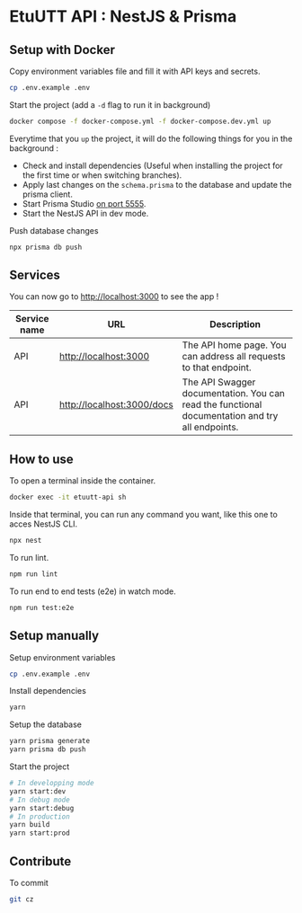 # EtuUTT API : NestJS & Prisma

## Setup with Docker

Copy environment variables file and fill it with API keys and secrets.
```sh
cp .env.example .env
```

Start the project (add a `-d` flag to run it in background)
```sh
docker compose -f docker-compose.yml -f docker-compose.dev.yml up
```

Everytime that you `up` the project, it will do the following things for you in the background :

- Check and install dependencies (Useful when installing the project for the first time or when switching branches).
- Apply last changes on the `schema.prisma` to the database and update the prisma client.
- Start Prisma Studio [on port 5555](http://localhost:5555).
- Start the NestJS API in dev mode.

Push database changes
```sh
npx prisma db push
```

## Services

You can now go to [http://localhost:3000](http://localhost:3000) to see the app !

| Service name | URL                                              | Description |
| - |--------------------------------------------------| - |
| API | [http://localhost:3000](http://localhost:3000)   | The API home page. You can address all requests to that endpoint. |
| API | [http://localhost:3000/docs](http://localhost:3000) | The API Swagger documentation. You can read the functional documentation and try all endpoints. |

## How to use

To open a terminal inside the container.
```sh
docker exec -it etuutt-api sh
```

Inside that terminal, you can run any command you want, like this one to acces NestJS CLI.
```sh
npx nest
```

To run lint.
```sh
npm run lint
```

To run end to end tests (e2e) in watch mode.
```sh
npm run test:e2e
```

## Setup manually

Setup environment variables
```sh
cp .env.example .env
```

Install dependencies
```sh
yarn
```

Setup the database
```sh
yarn prisma generate
yarn prisma db push
```

Start the project
```sh
# In developping mode
yarn start:dev
# In debug mode
yarn start:debug
# In production
yarn build
yarn start:prod
```

## Contribute

To commit
```sh
git cz
```
